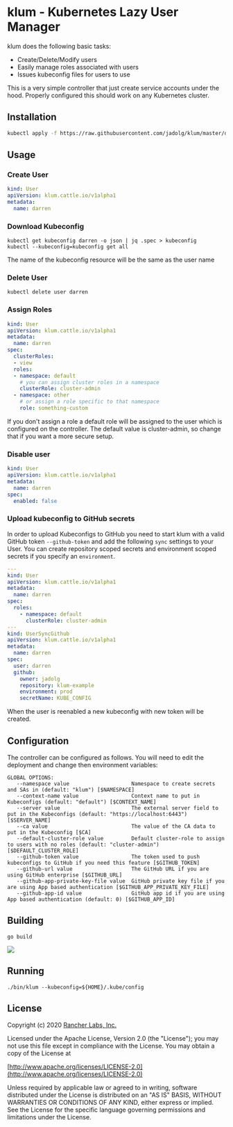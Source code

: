 klum - Kubernetes Lazy User Manager
========

klum does the following basic tasks:

* Create/Delete/Modify users
* Easily manage roles associated with users
* Issues kubeconfig files for users to use

This is a very simple controller that just create service accounts under the hood. Properly
configured this should work on any Kubernetes cluster.

## Installation

```sh
kubectl apply -f https://raw.githubusercontent.com/jadolg/klum/master/deploy.yaml
```

## Usage
 
### Create User

```yaml
kind: User
apiVersion: klum.cattle.io/v1alpha1
metadata:
  name: darren
```

### Download Kubeconfig
```shell script
kubectl get kubeconfig darren -o json | jq .spec > kubeconfig
kubectl --kubeconfig=kubeconfig get all
```
The name of the kubeconfig resource will be the same as the user name

### Delete User
```shell script
kubectl delete user darren
```

### Assign Roles
```yaml
kind: User
apiVersion: klum.cattle.io/v1alpha1
metadata:
  name: darren
spec:
  clusterRoles:
  - view
  roles:
  - namespace: default
    # you can assign cluster roles in a namespace
    clusterRole: cluster-admin
  - namespace: other
    # or assign a role specific to that namespace
    role: something-custom
```

If you don't assign a role a default role will be assigned to the user which is
configured on the controller.  The default value is cluster-admin, so change
that if you want a more secure setup.

### Disable user
```yaml
kind: User
apiVersion: klum.cattle.io/v1alpha1
metadata:
  name: darren
spec:
  enabled: false
```

### Upload kubeconfig to GitHub secrets

In order to upload Kubeconfigs to GitHub you need to start klum with a valid GitHub token `--github-token` and add the following `sync` settings to your User.
You can create repository scoped secrets and environment scoped secrets if you specify an `environment`.

```yaml
---
kind: User
apiVersion: klum.cattle.io/v1alpha1
metadata:
  name: darren
spec:
  roles:
    - namespace: default
      clusterRole: cluster-admin  
---
kind: UserSyncGithub
apiVersion: klum.cattle.io/v1alpha1
metadata:
  name: darren
spec:
  user: darren
  github:
    owner: jadolg
    repository: klum-example
    environment: prod
    secretName: KUBE_CONFIG
```

When the user is reenabled a new kubeconfig with new token will be created.

## Configuration
The controller can be configured as follows.  You will need to edit the deployment and change
then environment variables:

```shell script
GLOBAL OPTIONS:
   --namespace value                    Namespace to create secrets and SAs in (default: "klum") [$NAMESPACE]
   --context-name value                 Context name to put in Kubeconfigs (default: "default") [$CONTEXT_NAME]
   --server value                       The external server field to put in the Kubeconfigs (default: "https://localhost:6443") [$SERVER_NAME]
   --ca value                           The value of the CA data to put in the Kubeconfig [$CA]
   --default-cluster-role value         Default cluster-role to assign to users with no roles (default: "cluster-admin") [$DEFAULT_CLUSTER_ROLE]
   --github-token value                 The token used to push kubeconfigs to GitHub if you need this feature [$GITHUB_TOKEN]
   --github-url value                   The GitHub URL if you are using GitHub enterprise [$GITHUB_URL]
   --github-app-private-key-file value  GitHub private key file if you are using App based authentication [$GITHUB_APP_PRIVATE_KEY_FILE]
   --github-app-id value                GitHub app id if you are using App based authentication (default: 0) [$GITHUB_APP_ID]
```

## Building

`go build`

![](https://media.giphy.com/media/3o7TKGMZHi73yzCumQ/giphy.gif)

## Running

`./bin/klum --kubeconfig=${HOME}/.kube/config`

## License
Copyright (c) 2020 [Rancher Labs, Inc.](http://rancher.com)

Licensed under the Apache License, Version 2.0 (the "License");
you may not use this file except in compliance with the License.
You may obtain a copy of the License at

[http://www.apache.org/licenses/LICENSE-2.0](http://www.apache.org/licenses/LICENSE-2.0)

Unless required by applicable law or agreed to in writing, software
distributed under the License is distributed on an "AS IS" BASIS,
WITHOUT WARRANTIES OR CONDITIONS OF ANY KIND, either express or implied.
See the License for the specific language governing permissions and
limitations under the License.

